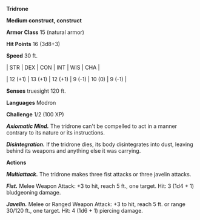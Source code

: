 **Tridrone**

**Medium construct, construct**

**Armor Class** 15 (natural armor)

**Hit Points** 16 (3d8+3)

**Speed** 30 ft.

|   STR   |   DEX   |   CON   |   INT   |   WIS   |   CHA   |
  
| 12 (+1) | 13 (+1) | 12 (+1) | 9 (-1) | 10 (0) | 9 (-1) |

**Senses** truesight 120 ft.

**Languages** Modron

**Challenge** 1/2 (100 XP)

***Axiomatic Mind.*** The tridrone can't be compelled to act in a manner contrary to its nature or its instructions.

***Disintegration.*** If the tridrone dies, its body disintegrates into dust, leaving behind its weapons and anything else it was carrying.

**Actions**

***Multiattack.*** The tridrone makes three fist attacks or three javelin attacks.

***Fist.*** Melee Weapon Attack: +3 to hit, reach 5 ft., one target. Hit: 3 (1d4 + 1) bludgeoning damage.

***Javelin.*** Melee or Ranged Weapon Attack: +3 to hit, reach 5 ft. or range 30/120 ft., one target. Hit: 4 (1d6 + 1) piercing damage.

